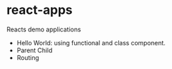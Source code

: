 # react-apps
Reacts demo applications
* Hello World: using functional and class component.
* Parent Child 
* Routing
